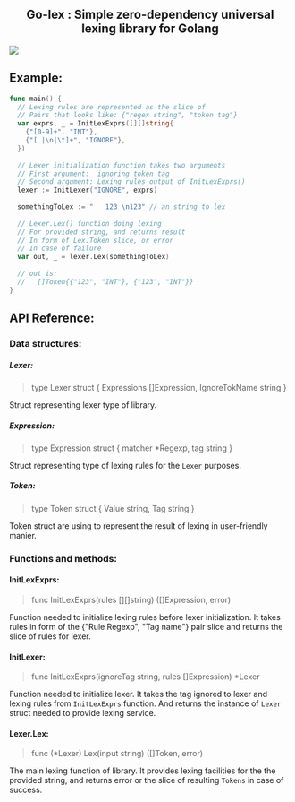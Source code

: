 <h2 align="center">
  Go-lex : Simple zero-dependency universal lexing library for Golang</br>
</h2>

![](https://github.com/poipoiPIO/go-lex/actions/workflows/on-push.yml/badge.svg)


## Example:
```go
func main() {
  // Lexing rules are represented as the slice of
  // Pairs that looks like: {"regex string", "token tag"}
  var exprs, _ = InitLexExprs([][]string{
    {"[0-9]+", "INT"},
    {"[ |\n|\t]+", "IGNORE"},
  })
  
  // Lexer initialization function takes two arguments
  // First argument:  ignoring token tag
  // Second argument: Lexing rules output of InitLexExprs()
  lexer := InitLexer("IGNORE", exprs)
  
  somethingToLex := "   123 \n123" // an string to lex
  
  // Lexer.Lex() function doing lexing
  // For provided string, and returns result
  // In form of Lex.Token slice, or error
  // In case of failure
  var out, _ = lexer.Lex(somethingToLex)
  
  // out is:
  //   []Token{{"123", "INT"}, {"123", "INT"}}
}
```

## API Reference:
### Data structures:
##### Lexer:
> type Lexer struct { Expressions []Expression, IgnoreTokName string }

Struct representing lexer type of library.

##### Expression:
> type Expression struct { matcher *Regexp, tag string }

Struct representing type of lexing rules for the `Lexer` purposes.

##### Token:
> type Token struct { Value string, Tag string }

Token struct are using to represent the result of lexing in user-friendly manier.

### Functions and methods:
#### InitLexExprs:
> func InitLexExprs(rules [][]string) ([]Expression, error)

Function needed to initialize lexing rules before lexer initialization.
It takes rules in form of the {"Rule Regexp", "Tag name"} pair slice and
returns the slice of rules for lexer.

#### InitLexer:
> func InitLexExprs(ignoreTag string, rules []Expression) *Lexer

Function needed to initialize lexer.
It takes the tag ignored to lexer and lexing rules from `InitLexExprs` function.
And returns the instance of `Lexer` struct needed to provide lexing service.

#### Lexer.Lex:
> func (*Lexer) Lex(input string) ([]Token, error)

The main lexing function of library. It provides lexing facilities for the
the provided string, and returns error or the slice of resulting `Tokens` in
case of success.
